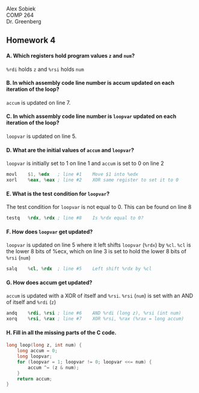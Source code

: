 Alex Sobiek<br>
COMP 264<br>
Dr. Greenberg<br>

## Homework 4
#### A. Which registers hold program values `z` and `num`?
`%rdi` holds `z` and `%rsi` holds `num` 
#### B. In which assembly code line number is accum updated on each iteration of the loop?
`accum` is updated on line 7.
#### C. In which assembly code line number is `loopvar` updated on each iteration of the loop?
`loopvar` is updated on line 5.
#### D. What are the initial values of `accum` and `loopvar`?
`loopvar` is initially set to 1 on line 1 and `accum` is set to 0 on line 2
```asm
movl    $1, %edx   ; line #1    Move $1 into %edx
xorl    %eax, %eax ; line #2    XOR same register to set it to 0
```
#### E. What is the test condition for `loopvar`?
The test condition for `loopvar` is not equal to 0. This can be found on line 8
```asm
testq   %rdx, %rdx ; line #8    Is %rdx equal to 0?
```
#### F. How does `loopvar` get updated?
`loopvar` is updated on line 5 where it left shifts `loopvar` (`%rdx`) by `%cl`. `%cl` is
the lower 8 bits of %ecx, which on line 3 is set to hold the lower 8 bits of `%rsi` (`num`)
```asm
salq    %cl, %rdx  ; line #5    Left shift %rdx by %cl
```
#### G. How does accum get updated?
`accum` is updated with  a XOR of itself and `%rsi`. `%rsi` (`num`) is set with an AND of
itself and `%rdi` (`z`)
```asm
andq    %rdi, %rsi ; line #6    AND %rdi (long z), %rsi (int num)
xorq    %rsi, %rax ; line #7    XOR %rsi, %rax (%rax = long accum)
```
#### H. Fill in all the missing parts of the C code.
```c
long loop(long z, int num) {
    long accum = 0;
    long loopvar;
    for (loopvar = 1; loopvar != 0; loopvar <<= num) {
        accum ^= (z & num);
    }
    return accum;
}
```